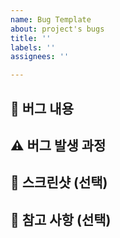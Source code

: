 ```yaml
---
name: Bug Template
about: project's bugs
title: ''
labels: ''
assignees: ''

---
```


## 🐞 버그 내용

## ⚠️ 버그 발생 과정

## 📸 스크린샷 (선택)

## 🔆 참고 사항 (선택)
